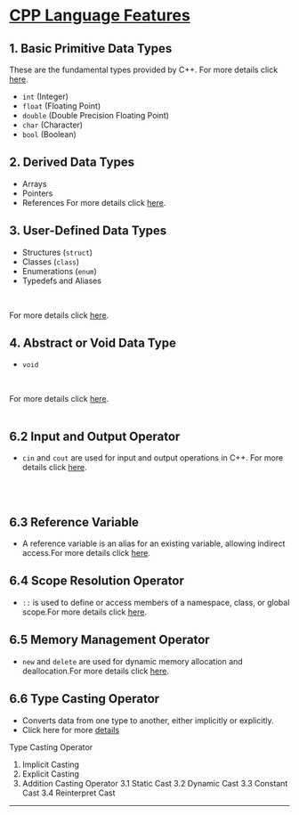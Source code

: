 # [CPP Language Features](#cpp-language-features)

## 1. Basic Primitive Data Types
These are the fundamental types provided by C++. For more details click [here](https://github.com/ingaleshubhankar/CPP-HANDBOOK/blob/main/C%2B%2B%20Language%20Features/DataTypes.md#1-basic-primitive-data-types).
- `int` (Integer)
- `float` (Floating Point)
- `double` (Double Precision Floating Point)
- `char` (Character)
- `bool` (Boolean)

## 2. Derived Data Types
- Arrays
- Pointers
- References
For more details click [here](https://github.com/ingaleshubhankar/CPP-HANDBOOK/blob/main/C%2B%2B%20Language%20Features/DataTypes.md#2-derived-data-types).


## 3. User-Defined Data Types
- Structures (`struct`)
- Classes (`class`)
- Enumerations (`enum`)
- Typedefs and Aliases
<br>

For more details click [here](https://github.com/ingaleshubhankar/CPP-HANDBOOK/blob/main/C%2B%2B%20Language%20Features/DataTypes.md#3-user-defined-data-types).


## 4. Abstract or Void Data Type
- `void`
<br>

For more details click [here](https://github.com/ingaleshubhankar/CPP-HANDBOOK/blob/main/C%2B%2B%20Language%20Features/DataTypes.md#4-abstract-or-void-data-type).
<br>
<br>


## 6.2 Input and Output Operator
- `cin` and `cout` are used for input and output operations in C++. For more details click [here](https://github.com/ingaleshubhankar/CPP-HANDBOOK/blob/main/C%2B%2B%20Language%20Features/InputOutputOpr.md#input--output-in-c).
<br>
<br>


## 6.3 Reference Variable
- A reference variable is an alias for an existing variable, allowing indirect access.For more details click [here](https://github.com/ingaleshubhankar/CPP-HANDBOOK/blob/main/C%2B%2B%20Language%20Features/ReferenceVariable.md#reference-variable).


## 6.4 Scope Resolution Operator
- `::` is used to define or access members of a namespace, class, or global scope.For more details click [here](https://github.com/ingaleshubhankar/CPP-HANDBOOK/blob/main/C%2B%2B%20Language%20Features/ScopeResolutionOperator.md#scope-resolution-operator).


## 6.5 Memory Management Operator
- `new` and `delete` are used for dynamic memory allocation and deallocation.For more details click [here](https://github.com/ingaleshubhankar/CPP-HANDBOOK/blob/main/C%2B%2B%20Language%20Features/MemoryManagementOperator.md#memory-management-operators).


## 6.6 Type Casting Operator
- Converts data from one type to another, either implicitly or explicitly.
- Click here for more [details](https://github.com/ingaleshubhankar/CPP-HANDBOOK/blob/main/C%2B%2B%20Language%20Features/TypeCastingOperator.md#type-casting-operator)

Type Casting Operator
1.  Implicit Casting
2.  Explicit Casting
3.  Addition Casting Operator
3.1   Static Cast
3.2   Dynamic Cast
3.3   Constant Cast
3.4   Reinterpret Cast


---
